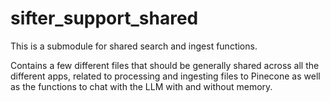 # sifter_support_shared
This is a submodule for shared search and ingest functions.

Contains a few different files that should be generally shared across all
the different apps, related to processing and ingesting files to Pinecone
as well as the functions to chat with the LLM with and without memory.